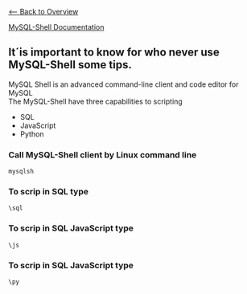 [<-- Back to Overview](https://github.com/mtemporim/Databases/tree/main/MySQL/MySQL-Shell/Overview)

[MySQL-Shell Documentation](https://dev.mysql.com/doc/mysql-shell/8.0/en/mysqlsh.html)


## It´is important to know for who never use MySQL-Shell some tips.

MySQL Shell is an advanced command-line client and code editor for MySQL  
The MySQL-Shell have three capabilities to scripting  
* SQL 
* JavaScript 
* Python


### Call MySQL-Shell client by Linux command line 

```mysqlsh```

### To scrip in SQL type 

```\sql```

### To scrip in SQL JavaScript type 

```\js``` 

### To scrip in SQL JavaScript type 
```\py```